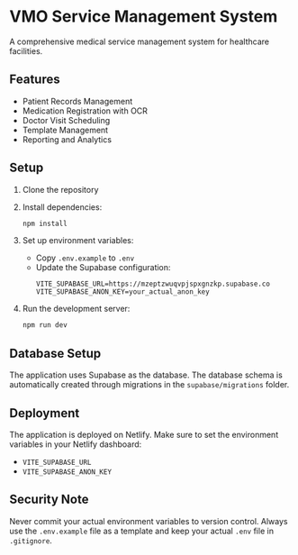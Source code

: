 # VMO Service Management System

A comprehensive medical service management system for healthcare facilities.

## Features

- Patient Records Management
- Medication Registration with OCR
- Doctor Visit Scheduling
- Template Management
- Reporting and Analytics

## Setup

1. Clone the repository
2. Install dependencies:
   ```bash
   npm install
   ```

3. Set up environment variables:
   - Copy `.env.example` to `.env`
   - Update the Supabase configuration:
     ```
     VITE_SUPABASE_URL=https://mzeptzwuqvpjspxgnzkp.supabase.co
     VITE_SUPABASE_ANON_KEY=your_actual_anon_key
     ```

4. Run the development server:
   ```bash
   npm run dev
   ```

## Database Setup

The application uses Supabase as the database. The database schema is automatically created through migrations in the `supabase/migrations` folder.

## Deployment

The application is deployed on Netlify. Make sure to set the environment variables in your Netlify dashboard:

- `VITE_SUPABASE_URL`
- `VITE_SUPABASE_ANON_KEY`

## Security Note

Never commit your actual environment variables to version control. Always use the `.env.example` file as a template and keep your actual `.env` file in `.gitignore`.